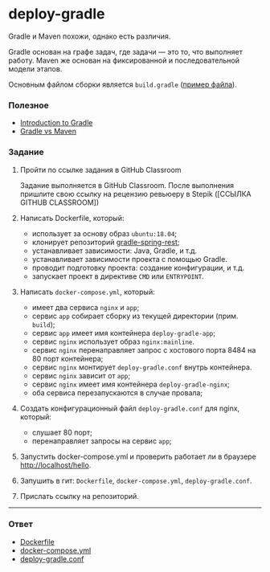# deploy-gradle

Gradle и Maven похожи, однако есть различия.

Gradle основан на графе задач, где задачи — это то, что выполняет работу. Maven же основан на фиксированной и последовательной модели этапов.

Основным файлом сборки является `build.gradle` ([пример файла](https://github.com/alem-io/track-devops/blob/master/subjects/deploy/deploy-gradle/assets/build.gradle)).

### Полезное

- [Introduction to Gradle](https://www.baeldung.com/gradle)
- [Gradle vs Maven](https://gradle.org/maven-vs-gradle/)

### Задание

1. Пройти по ссылке задания в GitHub Classroom

   Задание выполняется в GitHub Classroom. После выполнения пришлите свою ссылку на рецензию ревьюеру в Stepik ([ССЫЛКА GITHUB CLASSROOM])
2. Написать Dockerfile, который:

   - использует за основу образ `ubuntu:18.04`;
   - клонирует репозиторий [gradle-spring-rest](https://github.com/jusan-singularity/gradle-spring-rest);
   - устанавливает зависимости: Java, Gradle, и т.д.
   - устанавливает зависимости проекта с помощью Gradle.
   - проводит подготовку проекта: создание конфигурации, и т.д.
   - запускает проект в директиве `CMD` или `ENTRYPOINT`.

3. Написать `docker-compose.yml`, который:

   - имеет два сервиса `nginx` и `app`;
   - сервис `app` собирает сборку из текущей директории (прим. `build`);
   - сервис `app` имеет имя контейнера `deploy-gradle-app`;
   - сервис `nginx` использует образ `nginx:mainline`.
   - сервис `nginx` перенаправляет запрос с хостового порта 8484 на 80 порт контейнера;
   - сервис `nginx` монтирует `deploy-gradle.conf` внутрь контейнера.
   - сервис `nginx` зависит от `app`;
   - сервис `nginx` имеет имя контейнера `deploy-gradle-nginx`;
   - оба сервиса перезапускаются в случае провала;

4. Создать конфигурационный файл `deploy-gradle.conf` для nginx, который:

   - слушает 80 порт;
   - перенаправляет запросы на сервис `app`;

5. Запустить docker-compose.yml и проверить работает ли в браузере [http://localhost/hello](http://localhost/hello).
6. Запушить в гит: `Dockerfile`, `docker-compose.yml`, `deploy-gradle.conf`.
7. Прислать ссылку на репозиторий.

---

### Ответ

- [Dockerfile](Dockerfile)
- [docker-compose.yml](docker-compose.yml)
- [deploy-gradle.conf](deploy-gradle.conf)
